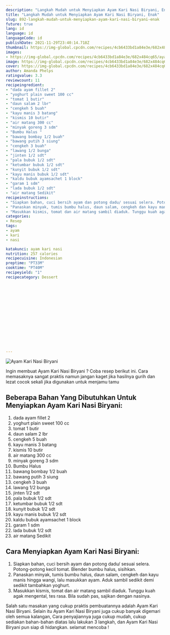 ```yaml
---
description: "Langkah Mudah untuk Menyiapkan Ayam Kari Nasi Biryani, Enak"
title: "Langkah Mudah untuk Menyiapkan Ayam Kari Nasi Biryani, Enak"
slug: 892-langkah-mudah-untuk-menyiapkan-ayam-kari-nasi-biryani-enak
future: true
lang: id
language: id
languageCode: id
publishDate: 2021-11-29T23:40:14.718Z 
thumbnail: https://img-global.cpcdn.com/recipes/4cb6433bd1a84e3e/682x484cq65/ayam-kari-nasi-biryani-foto-resep-utama.webp
images:
- https://img-global.cpcdn.com/recipes/4cb6433bd1a84e3e/682x484cq65/ayam-kari-nasi-biryani-foto-resep-utama.webp
image: https://img-global.cpcdn.com/recipes/4cb6433bd1a84e3e/682x484cq65/ayam-kari-nasi-biryani-foto-resep-utama.webp
cover: https://img-global.cpcdn.com/recipes/4cb6433bd1a84e3e/682x484cq65/ayam-kari-nasi-biryani-foto-resep-utama.webp
author: Amanda Phelps
ratingvalue: 3.3
reviewcount: 11
recipeingredient:
- "dada ayam fillet 2"
- "yoghurt plain sweet 100 cc"
- "tomat 1 butir"
- "daun salam 2 lbr"
- "cengkeh 5 buah"
- "kayu manis 3 batang"
- "kismis 10 butir"
- "air matang 300 cc"
- "minyak goreng 3 sdm"
- "Bumbu Halus "
- "bawang bombay 1/2 buah"
- "bawang putih 3 siung"
- "cengkeh 3 buah"
- "lawang 1/2 bunga"
- "jinten 1/2 sdt"
- "pala bubuk 1/2 sdt"
- "ketumbar bubuk 1/2 sdt"
- "kunyit bubuk 1/2 sdt"
- "kayu manis bubuk 1/2 sdt"
- "kaldu bubuk ayamsachet 1 block"
- "garam 1 sdm"
- "lada bubuk 1/2 sdt"
- "air matang Sedikit"
recipeinstructions:
- "Siapkan bahan, cuci bersih ayam dan potong dadu/ sesuai selera. Potong-potong kecil tomat. Blender bumbu halus, sisihkan."
- "Panaskan minyak, tumis bumbu halus, daun salam, cengkeh dan kayu manis hingga wangi, lalu masukkan ayam. Aduk sambil sedikit demi sedikit tambahkan yoghurt."
- "Masukkan kismis, tomat dan air matang sambil diaduk. Tunggu kuah agak mengental, tes rasa. Bila sudah pas, sajikan dengan nasinya."
categories:
- Resep
tags:
- ayam
- kari
- nasi

katakunci: ayam kari nasi 
nutrition: 257 calories
recipecuisine: Indonesian
preptime: "PT33M"
cooktime: "PT40M"
recipeyield: "1"
recipecategory: Dessert


     
    
    
    
    
    
    
    
    
    
    
      
    
---
```



![Ayam Kari Nasi Biryani](https://img-global.cpcdn.com/recipes/4cb6433bd1a84e3e/682x484cq65/ayam-kari-nasi-biryani-foto-resep-utama.webp)

Ingin membuat Ayam Kari Nasi Biryani ? Coba resep berikut ini. Cara memasaknya sangat praktis namun jangan kaget jika hasilnya gurih dan lezat cocok sekali jika digunakan untuk menjamu tamu

<!--inarticleads1-->

## Beberapa Bahan Yang Dibutuhkan Untuk Menyiapkan Ayam Kari Nasi Biryani:

1. dada ayam fillet 2
1. yoghurt plain sweet 100 cc
1. tomat 1 butir
1. daun salam 2 lbr
1. cengkeh 5 buah
1. kayu manis 3 batang
1. kismis 10 butir
1. air matang 300 cc
1. minyak goreng 3 sdm
1. Bumbu Halus 
1. bawang bombay 1/2 buah
1. bawang putih 3 siung
1. cengkeh 3 buah
1. lawang 1/2 bunga
1. jinten 1/2 sdt
1. pala bubuk 1/2 sdt
1. ketumbar bubuk 1/2 sdt
1. kunyit bubuk 1/2 sdt
1. kayu manis bubuk 1/2 sdt
1. kaldu bubuk ayamsachet 1 block
1. garam 1 sdm
1. lada bubuk 1/2 sdt
1. air matang Sedikit



<!--inarticleads2-->

## Cara Menyiapkan Ayam Kari Nasi Biryani:

1. Siapkan bahan, cuci bersih ayam dan potong dadu/ sesuai selera. Potong-potong kecil tomat. Blender bumbu halus, sisihkan.
1. Panaskan minyak, tumis bumbu halus, daun salam, cengkeh dan kayu manis hingga wangi, lalu masukkan ayam. Aduk sambil sedikit demi sedikit tambahkan yoghurt.
1. Masukkan kismis, tomat dan air matang sambil diaduk. Tunggu kuah agak mengental, tes rasa. Bila sudah pas, sajikan dengan nasinya.




Salah satu masakan yang cukup praktis pembuatannya adalah  Ayam Kari Nasi Biryani. Selain itu  Ayam Kari Nasi Biryani  juga cukup banyak digemari oleh semua kalangan, Cara penyajiannya juga cukup mudah, cukup sediakan bahan-bahan diatas lalu lakukan 3 langkah, dan  Ayam Kari Nasi Biryani  pun siap di hidangkan. selamat mencoba !
